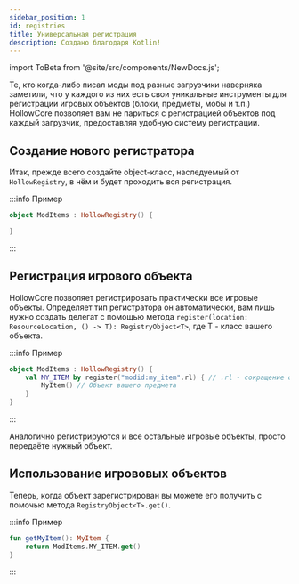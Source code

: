 ```yaml
---
sidebar_position: 1
id: registries
title: Универсальная регистрация
description: Создано благодаря Kotlin!
---
```


import ToBeta from '@site/src/components/NewDocs.js';

<ToBeta url='welcome' />

Те, кто когда-либо писал моды под разные загрузчики наверняка заметили, что у каждого из них есть свои уникальные инструменты для регистрации игровых объектов (блоки, предметы, мобы и т.п.)
HollowCore позволяет вам не париться с регистрацией объектов под каждый загрузчик, предоставляя удобную систему регистрации.

## Создание нового регистратора

Итак, прежде всего создайте object-класс, наследуемый от `HollowRegistry`, в нём и будет проходить вся регистрация.

:::info Пример
```kt
object ModItems : HollowRegistry() {

}
```
:::

## Регистрация игрового объекта

HollowCore позволяет регистрировать практически все игровые объекты. Определяет тип регистратора он автоматически, вам лишь нужно создать делегат с помощью метода `register(location: ResourceLocation, () -> T): RegistryObject<T>`, где T - класс вашего объекта.

:::info Пример
```kt
object ModItems : HollowRegistry() {
    val MY_ITEM by register("modid:my_item".rl) { // .rl - сокращение от ResourceLocation. На разных версиях он создаётся по-разному, так что был создан универсальный вариант. 
        MyItem() // Объект вашего предмета
    }
}
```
:::

Аналогично регистрируются и все остальные игровые объекты, просто передаёте нужный объект.

## Использование игрововых объектов

Теперь, когда объект зарегистрирован вы можете его получить с помочью метода `RegistryObject<T>.get()`.

:::info Пример
```kt
fun getMyItem(): MyItem {
    return ModItems.MY_ITEM.get()
}
```
:::